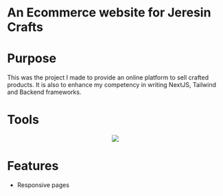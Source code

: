 <h1>An Ecommerce website for Jeresin Crafts</h1>

<h1>Purpose</h1>
This was the project I made to provide an online platform to sell crafted products. It is also to enhance my competency in writing NextJS, Tailwind and Backend frameworks.

<h1>Tools</h1>
<p align="center">
  <a href="https://skillicons.dev">
    <img src="https://skillicons.dev/icons?i=nextjs,js,react,tailwind,vercel,github,figma,vscode" />
  </a>
</p>

<h1>Features</h1>
<ul>
  <li>Responsive pages</li>
</ul>
